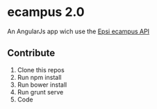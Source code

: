 ecampus 2.0
===========

An AngularJs app wich use the [Epsi ecampus API](https://github.com/tiste/ecampus)

Contribute
----------

1. Clone this repos
2. Run npm install
3. Run bower install
4. Run grunt serve
5. Code

